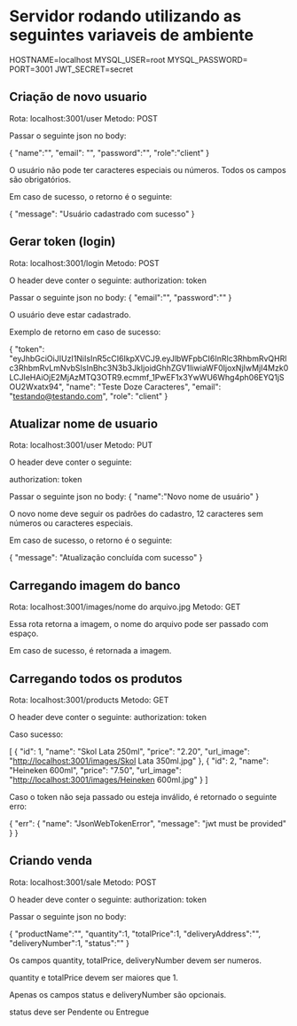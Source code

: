 # Servidor rodando utilizando as seguintes variaveis de ambiente

HOSTNAME=localhost
MYSQL_USER=root
MYSQL_PASSWORD=
PORT=3001
JWT_SECRET=secret

## Criação de novo usuario

Rota: localhost:3001/user
Metodo: POST

Passar o seguinte json no body:

{
 "name":"",
 "email": "",
 "password":"",
 "role":"client"
}

O usuário não pode ter caracteres especiais ou números.
Todos os campos são obrigatórios.

Em caso de sucesso, o retorno é o seguinte:

{
  "message": "Usuário cadastrado com sucesso"
}

## Gerar token (login)

Rota: localhost:3001/login
Metodo: POST

O header deve conter o seguinte:
authorization: token

Passar o seguinte json no body:
{
 "email":"",
 "password":""
}

O usuário deve estar cadastrado.

Exemplo de retorno em caso de sucesso:

{
  "token": "eyJhbGciOiJIUzI1NiIsInR5cCI6IkpXVCJ9.eyJlbWFpbCI6InRlc3RhbmRvQHRlc3RhbmRvLmNvbSIsInBhc3N3b3JkIjoidGhhZGV1IiwiaWF0IjoxNjIwMjI4Mzk0LCJleHAiOjE2MjAzMTQ3OTR9.ecmmf_1PwEF1x3YwWU6Whg4ph06EYQ1jSOU2Wxatx94",
  "name": "Teste Doze Caracteres",
  "email": "testando@testando.com",
  "role": "client"
}

## Atualizar nome de usuario

Rota: localhost:3001/user
Metodo: PUT

O header deve conter o seguinte:

authorization: token

Passar o seguinte json no body:
{
  "name":"Novo nome de usuário"
}

O novo nome deve seguir os padrões do cadastro, 12 caracteres sem números ou caracteres especiais.

Em caso de sucesso, o retorno é o seguinte:

{
  "message": "Atualização concluída com sucesso"
}

## Carregando imagem do banco

Rota: localhost:3001/images/nome do arquivo.jpg
Metodo: GET

Essa rota retorna a imagem, o nome do arquivo pode ser passado com espaço.

Em caso de sucesso, é retornada a imagem.

## Carregando todos os produtos

Rota: localhost:3001/products
Metodo: GET

O header deve conter o seguinte:
authorization: token

Caso sucesso:

[
  {
    "id": 1,
    "name": "Skol Lata 250ml",
    "price": "2.20",
    "url_image": "<http://localhost:3001/images/Skol> Lata 350ml.jpg"
  },
  {
    "id": 2,
    "name": "Heineken 600ml",
    "price": "7.50",
    "url_image": "<http://localhost:3001/images/Heineken> 600ml.jpg"
  }
]

Caso o token não seja passado ou esteja inválido, é retornado o seguinte erro:

{
  "err": {
    "name": "JsonWebTokenError",
    "message": "jwt must be provided"
  }
}

## Criando venda

Rota: localhost:3001/sale
Metodo: POST

O header deve conter o seguinte:
authorization: token

Passar o seguinte json no body:

{
 "productName":"",
 "quantity":1,
 "totalPrice":1,
 "deliveryAddress":"",
 "deliveryNumber":1,
 "status":""
}

Os campos quantity, totalPrice, deliveryNumber devem ser numeros.

quantity e totalPrice devem ser maiores que 1.

Apenas os campos status e deliveryNumber são opcionais.

status deve ser Pendente ou Entregue
